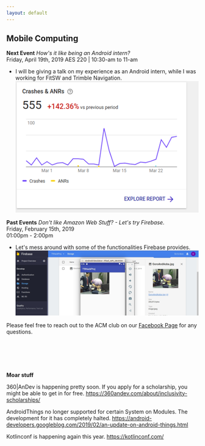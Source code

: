 ```yaml
---
layout: default
---
```

## Mobile Computing
**Next Event**
*How's it like being an Android intern?* <br>
Friday, April 19th, 2019 AES 220 | 10:30-am to 11-am <br>

* I will be giving a talk on my experience as an Android intern, while
I was working for FitSW and Trimble Navigation.
 ![Alt text](./MyMistake.png?raw=true "Time to put out the fire.")

**Past Events**
*Don't like Amazon Web Stuff? - Let's try Firebase.*<br>
Friday, February 15th, 2019 <br>
01:00pm - 2:00pm
<br>

   * Let's mess around with some of the functionalities Firebase provides.
    ![Alt text](./2019_Feb_SIG.jpg?raw=true "Lonely Gourment and Firebase")

Please feel free to reach out to the ACM club on our [Facebook Page](https://www.facebook.com/MSUDenverACM/) for any questions.
<br>
<br>
<br>


<br>
<br>

**Moar stuff**

360|AnDev is happening pretty soon.
If you apply for a scholarship, you might be able to get in for free.
<https://360andev.com/about/inclusivity-scholarships/>

AndroidThings no longer supported for certain System on Modules.
The development for it has completely halted.
<https://android-developers.googleblog.com/2019/02/an-update-on-android-things.html>

Kotlinconf is happening again this year.
<https://kotlinconf.com/>
